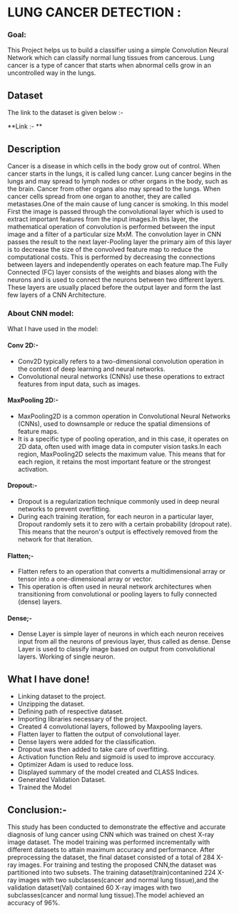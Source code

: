 # LUNG CANCER DETECTION :

### Goal:
This Project helps us to build  a classifier using a simple Convolution Neural Network which can classify normal lung tissues from cancerous.
Lung cancer is a type of cancer that starts when abnormal cells grow in an uncontrolled way in the lungs.

## Dataset

The link to the dataset is given below :-

**Link :- **

##  Description
Cancer is a disease in which cells in the body grow out of control. When cancer starts in the lungs, it is called lung cancer.
Lung cancer begins in the lungs and may spread to lymph nodes or other organs in the body, such as the brain. Cancer from other organs also may spread to the lungs. When cancer cells spread from one organ to another, they are called metastases.One of the main cause of lung cancer is smoking.
In this model First the image is passed through the convolutional layer which is used to extract important features from the input images.In this layer, the mathematical operation of convolution is performed between the input image and a filter of a particular size MxM. The convolution layer in CNN passes the result to the next layer-Pooling layer the primary aim of this layer is to decrease the size of the convolved feature map to reduce the computational costs. This is performed by decreasing the connections between layers and independently operates on each feature map.The Fully Connected (FC) layer consists of the weights and biases along with the neurons and is used to connect the neurons between two different layers. These layers are usually placed before the output layer and form the last few layers of a CNN Architecture.



### About CNN model: 
What I have used in the model:

#### Conv 2D:-
- Conv2D typically refers to a two-dimensional convolution operation in the context of deep learning and neural networks.
- Convolutional neural networks (CNNs) use these operations to extract features from input data, such as images.

#### MaxPooling 2D:-
- MaxPooling2D is a common operation in Convolutional Neural Networks (CNNs), used to downsample or reduce the spatial dimensions of feature maps. 
- It is a specific type of pooling operation, and in this case, it operates on 2D data, often used with image data in computer vision tasks.In each region, MaxPooling2D selects the maximum value. This means that for each region, it retains the most important feature or the strongest activation.


#### Dropout:-
- Dropout is a regularization technique commonly used in deep neural networks to prevent overfitting. 
- During each training iteration, for each neuron in a particular layer, Dropout randomly sets it to zero with a certain probability (dropout rate). This means that the neuron's output is effectively removed from the network for that iteration.

#### Flatten;-
- Flatten refers to an operation that converts a multidimensional array or tensor into a one-dimensional array or vector.
-  This operation is often used in neural network architectures when transitioning from convolutional or pooling layers to fully connected (dense) layers.


#### Dense;-
- Dense Layer is simple layer of neurons in which each neuron receives input from all the neurons of previous layer, thus called as dense. Dense Layer is used to classify image based on output from convolutional layers. Working of single neuron.


## What I have done!
- Linking dataset to the project.
- Unzipping the dataset.
- Defining path of respective dataset.
- Importing libraries necessary of the project.
- Created  4 convolutional layers, followed by Maxpooling layers. 
- Flatten layer to flatten the output of convolutional layer.
- Dense layers were  added for the classification.
- Dropout was then added to take care of overfitting.
- Activation function Relu and sigmoid is used to improve acccuracy.
- Optimizer Adam is used to reduce loss.
- Displayed summary of the model created and CLASS Indices.
- Generated Validation Dataset.
- Trained the Model



## Conclusion:-
This study has been conducted to demonstrate the effective and accurate diagnosis of lung cancer using CNN which was trained on chest X-ray image dataset.
The model training was performed incrementally with different datasets to attain maximum accuracy and performance.
After preprocessing the dataset, the final dataset consisted of a total of 284 X-ray images.
For training and testing the proposed CNN,the dataset was partitioned into two subsets. 
The training dataset(train)contanined 224 X-ray images with two subclasses(cancer and normal lung tissue),and 
the validation dataset(Val) contained 60 X-ray images with two subclasses(cancer and 
normal lung tissue).The model achieved an accuracy of 96%.
